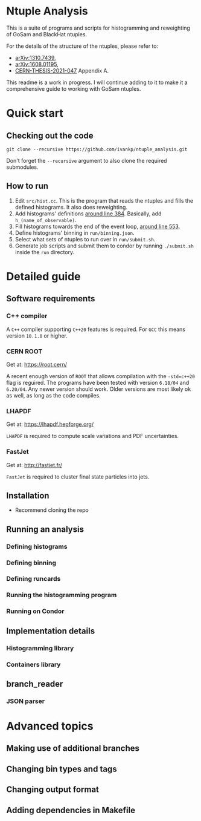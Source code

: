 # Ntuple Analysis
This is a suite of programs and scripts for histogramming and reweighting of GoSam and BlackHat ntuples.

For the details of the structure of the ntuples, please refer to:
- [arXiv:1310.7439](https://arxiv.org/abs/1310.7439),
- [arXiv:1608.01195](https://arxiv.org/abs/1608.01195),
- [CERN-THESIS-2021-047](https://cds.cern.ch/record/2766569) Appendix A.

This readme is a work in progress.
I will continue adding to it to make it a comprehensive guide to working with GoSam ntuples.

# Quick start
## Checking out the code
```
git clone --recursive https://github.com/ivankp/ntuple_analysis.git
```

Don't forget the `--recursive` argument to also clone the required submodules.

## How to run
1. Edit `src/hist.cc`. This is the program that reads the ntuples and fills the defined histograms.
It also does reweighting.
2. Add histograms' definitions
[around line 384](https://github.com/ivankp/ntuple_analysis/blob/master/src/hist.cc#L384).
Basically, add `h_(name_of_observable)`.
3. Fill histograms towards the end of the event loop,
[around line 553](https://github.com/ivankp/ntuple_analysis/blob/master/src/hist.cc#L553).
4. Define histograms' binning in `run/binning.json`.
5. Select what sets of ntuples to run over in `run/submit.sh`.
6. Generate job scripts and submit them to condor by running `./submit.sh` inside the `run` directory.

# Detailed guide
## Software requirements
### C++ compiler
A `C++` compiler supporting `C++20` features is required.
For `GCC` this means version `10.1.0` or higher.

### CERN ROOT
Get at: https://root.cern/

A recent enough version of `ROOT` that allows compilation with the `-std=c++20` flag is reguired.
The programs have been tested with version `6.18/04` and `6.20/04`.
Any newer version should work. Older versions are most likely ok as well, as long as the code compiles.

### LHAPDF
Get at: https://lhapdf.hepforge.org/

`LHAPDF` is required to compute scale variations and PDF uncertainties.

### FastJet
Get at: http://fastjet.fr/

`FastJet` is required to cluster final state particles into jets.

## Installation
- Recommend cloning the repo

## Running an analysis
### Defining histograms

### Defining binning

### Defining runcards

### Running the histogramming program

### Running on Condor

## Implementation details
### Histogramming library

### Containers library

## branch_reader

### JSON parser

# Advanced topics
## Making use of additional branches

## Changing bin types and tags

## Changing output format

## Adding dependencies in Makefile
